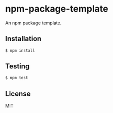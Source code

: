 # npm-package-template

An npm package template.

## Installation

```sh
$ npm install
```

## Testing

```sh
$ npm test
```

## License

MIT

